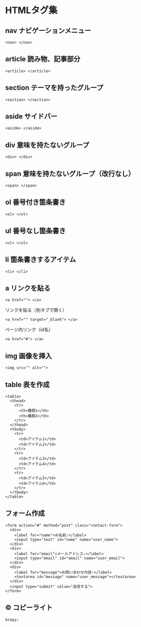 # HTMLタグ集

## nav ナビゲーションメニュー
`<nav> </nav>`

## article 読み物、記事部分
`<article> </article>`

## section テーマを持ったグループ
`<section> </section>`

## aside サイドバー
`<aside> </aside>`

## div 意味を持たないグループ
`<div> </div>`

## span 意味を持たないグループ（改行なし）
`<span> </span>`

## ol 番号付き箇条書き
`<ol> </ol>`

## ul 番号なし箇条書き
`<ul> </ul>`

## li 箇条書きするアイテム
`<li> </li>`

## a リンクを貼る
`<a href=""> </a>`

リンクを貼る（別タブで開く）

`<a href="" target="_blank"> </a>`

ページ内リンク（id名）

`<a href="#"> </a>`

## img 画像を挿入

`<img src="" alt="">`

## table 表を作成
```
<table>
  <thead>
    <tr>
      <th>種類1</th>
      <th>種類2</th>
    </tr>
  </thead>
  <tbody>
    <tr>
      <td>アイテム1</td>
      <td>アイテム2</td>
    </tr>
    <tr>
      <td>アイテム3</td>
      <td>アイテム4</td>
    </tr>
    <tr>
      <td>アイテム5</td>
      <td>アイテム6</td>
    </tr>
  </tbody>
</table>
```

## フォーム作成
```
<form action="#" method="post" class="contact-form">
  <div>
    <label for="name">お名前:</label>
    <input type="text" id="name" name="user_name">
  </div>
  <div>
    <label for="email">メールアドレス:</label>
    <input type="email" id="email" name="user_email">
  </div>
  <div>
    <label for="message">お問い合わせ内容:</label>
    <textarea id="message" name="user_message"></textarea>
  </div>
  <input type="submit" value="送信する">
</form>
```
## © コピーライト
`&copy;`
